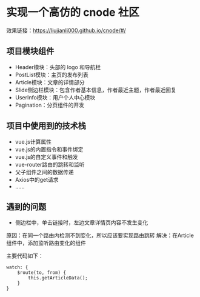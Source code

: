 # 实现一个高仿的 cnode 社区
效果链接：https://liujianli000.github.io/cnode/#/
<br>


## 项目模块组件

- Header模块：头部的 logo 和导航栏
- PostList模块：主页的发布列表
- Article模块：文章的详情部分
- Slide侧边栏模块：包含作者基本信息，作者最近主题，作者最近回复
- UserInfo模块：用户个人中心模块
- Pagination：分页组件的开发

## 项目中使用到的技术栈

- vue.js计算属性
- vue.js的内置指令和事件绑定
- vue.js的自定义事件和触发
- vue-router路由的跳转和监听
- 父子组件之间的数据传递
- Axios中的get请求
- ......

## 遇到的问题

- 侧边栏中，单击链接时，左边文章详情页内容不发生变化

原因：在同一个路由内检测不到变化，所以应该要实现路由跳转
解决：在Article组件中，添加监听路由变化的组件

主要代码如下：
```
watch: {  
    $route(to, from) {
        this.getArticleData();
    }
}  
```
